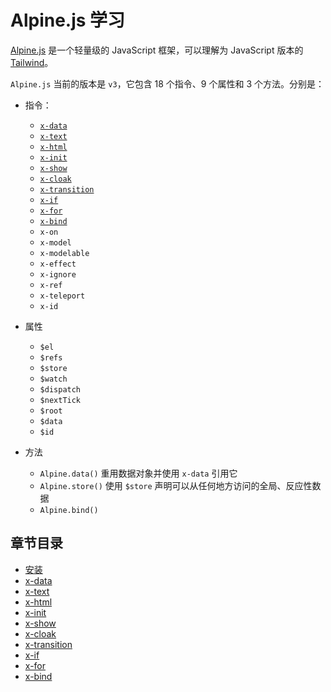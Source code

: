 # Alpine.js 学习

[Alpine.js](https://alpinejs.dev/) 是一个轻量级的 JavaScript 框架，可以理解为 JavaScript 版本的 [Tailwind](https://tailwindcss.com/)。

`Alpine.js` 当前的版本是 `v3`，它包含 18 个指令、9 个属性和 3 个方法。分别是：

- 指令：
  - [`x-data`](./guide/x-data.md)
  - [`x-text`](./guide/x-text.md)
  - [`x-html`](./guide/x-html.md)
  - [`x-init`](./guide/x-init.md)
  - [`x-show`](./guide/x-show.md)
  - [`x-cloak`](./guide/x-cloak.md)
  - [`x-transition`](./guide/x-transition.md)
  - [`x-if`](./guide/x-if.md)
  - [`x-for`](./guide/x-for.md)
  - [`x-bind`](./guide/x-bind.md)
  - `x-on`
  - `x-model`
  - `x-modelable`
  - `x-effect`
  - `x-ignore`
  - `x-ref`
  - `x-teleport`
  - `x-id`

- 属性
  - `$el`
  - `$refs`
  - `$store`
  - `$watch`
  - `$dispatch`
  - `$nextTick`
  - `$root`
  - `$data`
  - `$id`

- 方法
  - `Alpine.data()` 重用数据对象并使用 `x-data` 引用它
  - `Alpine.store()` 使用 `$store` 声明可以从任何地方访问的全局、反应性数据
  - `Alpine.bind()`

## 章节目录

- [安装](./guide/install.md)
- [x-data](./guide/x-data.md)
- [x-text](./guide/x-text.md)
- [x-html](./guide/x-html.md)
- [x-init](./guide/x-init.md)
- [x-show](./guide/x-show.md)
- [x-cloak](./guide/x-cloak.md)
- [x-transition](./guide/x-transition.md)
- [x-if](./guide/x-if.md)
- [x-for](./guide/x-for.md)
- [x-bind](./guide/x-bind.md)